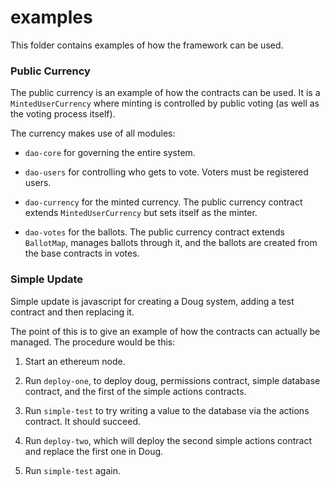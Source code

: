 # examples

This folder contains examples of how the framework can be used.

### Public Currency

The public currency is an example of how the contracts can be used. It is a `MintedUserCurrency` where minting is controlled by public voting (as well as the voting process itself).

The currency makes use of all modules:

- `dao-core` for governing the entire system.

- `dao-users` for controlling who gets to vote. Voters must be registered users.

- `dao-currency` for the minted currency. The public currency contract extends `MintedUserCurrency` but sets itself as the minter.

- `dao-votes` for the ballots. The public currency contract extends `BallotMap`, manages ballots through it, and the ballots are created from the base contracts in votes.

### Simple Update

Simple update is javascript for creating a Doug system, adding a test contract and then replacing it.

The point of this is to give an example of how the contracts can actually be managed. The procedure would be this:

1. Start an ethereum node.

2. Run `deploy-one`, to deploy doug, permissions contract, simple database contract, and the first of the simple actions contracts.

3. Run `simple-test` to try writing a value to the database via the actions contract. It should succeed.

4. Run `deploy-two`, which will deploy the second simple actions contract and replace the first one in Doug.

5. Run `simple-test` again. 